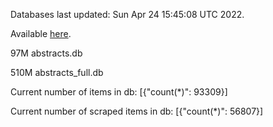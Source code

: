 Databases last updated: Sun Apr 24 15:45:08 UTC 2022. 

Available [here](https://github.com/cbeauhilton/ash-db/releases).


97M	abstracts.db

510M	abstracts_full.db

Current number of items in db:
[{"count(*)": 93309}]

Current number of scraped items in db:
[{"count(*)": 56807}]
